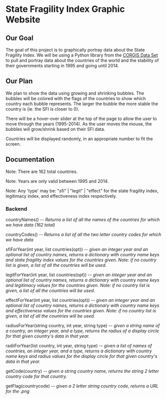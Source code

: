 # State Fragility Index Graphic Website

## Our Goal
The goal of this project is to graphically portray data about the State Fragility Index.
We will be using a Python library from the [CORGIS Data Set](https://think.cs.vt.edu/corgis/python/state_fragility/state_fragility.html) to pull and portray data about the countries of the world and the stability of their governments starting in 1995 and going until 2014. 

## Our Plan
We plan to show the data using growing and shrinking bubbles. The bubbles will be colored with the flags of the countries to show which country each bubble represents. The larger the bubble the more stable the country is (ie. the SFI is closer to 0). 

There will be a hover-over slider at the top of the page to allow the user to move through the years (1995-2014). As the user moves the mouse, the bubbles will grow/shrink based on their SFI data.

Countries will be displayed randomly, in an appropriate number to fit the screen.

## Documentation
Note: There are 162 total countries. 

Note: Years are only valid between 1995 and 2014.

Note: Any 'type' may be: "sfi" | "legit" | "effect" for the state fragility index, legitimacy index, and effectiveness index respectively.


### Backend
countryNames() -- *Returns a list of all the names of the countries for which we have data (162 total)*

countryCodes() -- *Returns a list of all the two letter country codes for which we have data*

sfiForYear(int year, list countries(opt)) -- *given an integer year and an optional list of country names, returns a dictionary with country name keys and state fragility index values for the countries given. Note: if no country list is given, a list of all the countries will be used.*

legitForYear(int year, list countries(opt)) -- *given an integer year and an optional list of country names, returns a dictionary with country name keys and legitimacy values for the countries given. Note: if no country list is given, a list of all the countries will be used.*

effectForYear(int year, list countries(opt)) -- *given an integer year and an optional list of country names, returns a dictionary with country name keys and effectiveness values for the countries given. Note: if no country list is given, a list of all the countries will be used.*

radiusForYear(string country, int year, string type) -- *given a string name of a country, an integer year, and a type, returns the radius of a display circle for that given country's data in that year.*

radiiForYear(list country, int year, string type) -- *given a list of names of countries, an integer year, and a type, returns a dictionary with country name keys and radius values for the display circle for that given country's data in that year.*

getCode(country) -- *given a string country name, returns the string 2 letter country code for that country.*

getFlag(countrycode) -- *given a 2 letter string country code, returns a URL for the .png*
